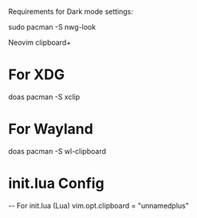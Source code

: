 Requirements for Dark mode settings:

sudo pacman -S nwg-look


Neovim clipboard+

# For XDG
doas pacman -S xclip
# For Wayland
doas pacman -S wl-clipboard


# init.lua Config
-- For init.lua (Lua)
vim.opt.clipboard = "unnamedplus"
